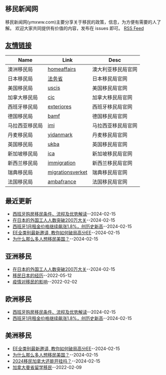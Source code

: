 ## 移民新闻网
移民新闻网(ymxww.com)主要分享关于移民的政策，信息，为方便有需要的人了解。
欢迎大家共同提供有价值的内容，发布在 issues 即可。
[RSS Feed](https://raw.githubusercontent.com/jdzj/ymxww.com/master/feed.xml)

## [友情链接](https://github.com/jdzj/gitblog/issues/2)
<table>
<thead>
<tr>
<th>Name</th>
<th>Link</th>
<th>Desc</th>
</tr>
</thead>
<tbody>
<tr>
<td>澳洲移民局</td>
<td><a href="https://immi.homeaffairs.gov.au/visas/working-in-australia/skillselect/invitation-rounds">homeaffairs</a></td>
<td>澳大利亚移民局官网</td>
</tr>
<tr>
<td>日本移民局</td>
<td><a href="https://www.moj.go.jp/">法务省</a></td>
<td>日本移民局官网</td>
</tr>
<tr>
<td>美国移民局</td>
<td><a href="https://www.uscis.gov">uscis</a></td>
<td>美国移民局官网</td>
</tr>
<tr>
<td>加拿大移民局</td>
<td><a href="https://www.cic.gc.ca">cic</a></td>
<td>加拿大移民局官网</td>
</tr>
<tr>
<td>西班牙移民局</td>
<td><a href="https://www.exteriores.gob.es">exteriores</a></td>
<td>西班牙移民局官网</td>
</tr>
<tr>
<td>德国移民局</td>
<td><a href="http://www.bamf.de/">bamf</a></td>
<td>德国移民局官网</td>
</tr>
<tr>
<td>马拉西亚移民局</td>
<td><a href="http://www.imi.gov.my/">imi</a></td>
<td>马拉西亚移民局官网</td>
</tr>
<tr>
<td>丹麦移民局</td>
<td><a href="http://www.nyidanmark.dk/">yidanmark</a></td>
<td>丹麦移民局官网</td>
</tr>
<tr>
<td>英国移民局</td>
<td><a href="http://www.ukba.homeoffice.gov.uk/">ukba</a></td>
<td>英国移民局官网</td>
</tr>
<tr>
<td>新加坡移民局</td>
<td><a href="http://www.ica.gov.sg/">ica</a></td>
<td>新加坡移民局官网</td>
</tr>
<tr>
<td>新西兰移民局</td>
<td><a href="http://www.immigration.govt.nz/branch/chinahomepage/">immigration</a></td>
<td>新西兰移民局官网</td>
</tr>
<tr>
<td>瑞典移民局</td>
<td><a href="http://www.migrationsverket.se/">migrationsverket</a></td>
<td>瑞典移民局官网</td>
</tr>
<tr>
<td>法国移民局</td>
<td><a href="http://www.ambafrance-cn.org/">ambafrance</a></td>
<td>法国移民局官网</td>
</tr>
</tbody>
</table>

## 最近更新
- [西班牙购房移民条件、流程及优势解读](https://github.com/jdzj/ymxww.com/issues/12)--2024-02-15
- [在日本的外国工人人数突破200万大关](https://github.com/jdzj/ymxww.com/issues/11)--2024-02-15
- [西班牙1月租金价格继续飙涨1.8%，创历史新高](https://github.com/jdzj/ymxww.com/issues/10)--2024-02-15
- [EE全类别最新邀请, 教你如何破局高分EE](https://github.com/jdzj/ymxww.com/issues/9)--2024-02-15
- [为什么那么多人想移民美国？](https://github.com/jdzj/ymxww.com/issues/8)--2024-02-15
## 亚洲移民
- [在日本的外国工人人数突破200万大关](https://github.com/jdzj/ymxww.com/issues/11)--2024-02-15
- [移民日本的经历](https://github.com/jdzj/ymxww.com/issues/6)--2022-05-12
- [疫情对移民的影响](https://github.com/jdzj/ymxww.com/issues/3)--2022-02-02
## 欧洲移民
- [西班牙购房移民条件、流程及优势解读](https://github.com/jdzj/ymxww.com/issues/12)--2024-02-15
- [西班牙1月租金价格继续飙涨1.8%，创历史新高](https://github.com/jdzj/ymxww.com/issues/10)--2024-02-15
## 美洲移民
- [EE全类别最新邀请, 教你如何破局高分EE](https://github.com/jdzj/ymxww.com/issues/9)--2024-02-15
- [为什么那么多人想移民美国？](https://github.com/jdzj/ymxww.com/issues/8)--2024-02-15
- [2024移民加拿大还能开挂吗？](https://github.com/jdzj/ymxww.com/issues/7)--2024-02-15
- [加拿大曼省留学移民](https://github.com/jdzj/ymxww.com/issues/4)--2022-02-09

